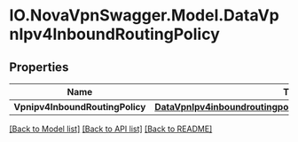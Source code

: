 # IO.NovaVpnSwagger.Model.DataVpnIpv4InboundRoutingPolicy
## Properties

Name | Type | Description | Notes
------------ | ------------- | ------------- | -------------
**Vpnipv4InboundRoutingPolicy** | [**DataVpnIpv4inboundroutingpolicyVpnipv4inboundroutingpolicy**](DataVpnIpv4inboundroutingpolicyVpnipv4inboundroutingpolicy.md) |  | [optional] 

[[Back to Model list]](../README.md#documentation-for-models) [[Back to API list]](../README.md#documentation-for-api-endpoints) [[Back to README]](../README.md)

